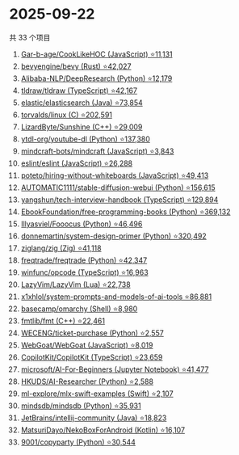 # 2025-09-22

共 33 个项目

<!-- BEGIN GITHUB -->
<!-- 最后更新时间 2025-09-22 23:10:10 +0800 -->
1. [Gar-b-age/CookLikeHOC (JavaScript) ⭐11,131](https://github.com/Gar-b-age/CookLikeHOC)
1. [bevyengine/bevy (Rust) ⭐42,027](https://github.com/bevyengine/bevy)
1. [Alibaba-NLP/DeepResearch (Python) ⭐12,179](https://github.com/Alibaba-NLP/DeepResearch)
1. [tldraw/tldraw (TypeScript) ⭐42,167](https://github.com/tldraw/tldraw)
1. [elastic/elasticsearch (Java) ⭐73,854](https://github.com/elastic/elasticsearch)
1. [torvalds/linux (C) ⭐202,591](https://github.com/torvalds/linux)
1. [LizardByte/Sunshine (C++) ⭐29,009](https://github.com/LizardByte/Sunshine)
1. [ytdl-org/youtube-dl (Python) ⭐137,380](https://github.com/ytdl-org/youtube-dl)
1. [mindcraft-bots/mindcraft (JavaScript) ⭐3,843](https://github.com/mindcraft-bots/mindcraft)
1. [eslint/eslint (JavaScript) ⭐26,288](https://github.com/eslint/eslint)
1. [poteto/hiring-without-whiteboards (JavaScript) ⭐49,413](https://github.com/poteto/hiring-without-whiteboards)
1. [AUTOMATIC1111/stable-diffusion-webui (Python) ⭐156,615](https://github.com/AUTOMATIC1111/stable-diffusion-webui)
1. [yangshun/tech-interview-handbook (TypeScript) ⭐129,894](https://github.com/yangshun/tech-interview-handbook)
1. [EbookFoundation/free-programming-books (Python) ⭐369,132](https://github.com/EbookFoundation/free-programming-books)
1. [lllyasviel/Fooocus (Python) ⭐46,496](https://github.com/lllyasviel/Fooocus)
1. [donnemartin/system-design-primer (Python) ⭐320,492](https://github.com/donnemartin/system-design-primer)
1. [ziglang/zig (Zig) ⭐41,118](https://github.com/ziglang/zig)
1. [freqtrade/freqtrade (Python) ⭐42,347](https://github.com/freqtrade/freqtrade)
1. [winfunc/opcode (TypeScript) ⭐16,963](https://github.com/winfunc/opcode)
1. [LazyVim/LazyVim (Lua) ⭐22,738](https://github.com/LazyVim/LazyVim)
1. [x1xhlol/system-prompts-and-models-of-ai-tools ⭐86,881](https://github.com/x1xhlol/system-prompts-and-models-of-ai-tools)
1. [basecamp/omarchy (Shell) ⭐8,980](https://github.com/basecamp/omarchy)
1. [fmtlib/fmt (C++) ⭐22,461](https://github.com/fmtlib/fmt)
1. [WECENG/ticket-purchase (Python) ⭐2,557](https://github.com/WECENG/ticket-purchase)
1. [WebGoat/WebGoat (JavaScript) ⭐8,019](https://github.com/WebGoat/WebGoat)
1. [CopilotKit/CopilotKit (TypeScript) ⭐23,659](https://github.com/CopilotKit/CopilotKit)
1. [microsoft/AI-For-Beginners (Jupyter Notebook) ⭐41,477](https://github.com/microsoft/AI-For-Beginners)
1. [HKUDS/AI-Researcher (Python) ⭐2,588](https://github.com/HKUDS/AI-Researcher)
1. [ml-explore/mlx-swift-examples (Swift) ⭐2,107](https://github.com/ml-explore/mlx-swift-examples)
1. [mindsdb/mindsdb (Python) ⭐35,931](https://github.com/mindsdb/mindsdb)
1. [JetBrains/intellij-community (Java) ⭐18,823](https://github.com/JetBrains/intellij-community)
1. [MatsuriDayo/NekoBoxForAndroid (Kotlin) ⭐16,107](https://github.com/MatsuriDayo/NekoBoxForAndroid)
1. [9001/copyparty (Python) ⭐30,544](https://github.com/9001/copyparty)
<!-- END GITHUB -->